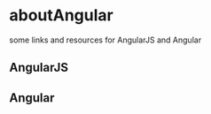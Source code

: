 # aboutAngular
some links and resources for AngularJS and Angular


AngularJS
---------

Angular
---------
